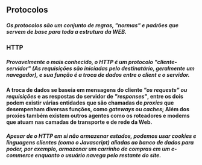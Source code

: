 ## Protocolos
##### Os protocolos são um conjunto de regras, "normas" e padrões que servem de base para toda a estrutura da WEB.

### HTTP
##### Provavelmente o mais conhecido, o HTTP é um protocolo "cliente-servidor" (As requisições são iniciadas pelo destinatário, geralmente um navegador), e sua função é a troca de dados entre o *client* e o *servidor*.

#### A troca de dados se baseia em mensagens do cliente *"os requests" ou requisições* e as respostas do servidor de *"responses"*, entre os dois podem existir várias entidades que são chamadas de *proxies* que desempenham diversas funções, como *gateways* ou *caches*; Além dos proxies também existem outros agentes como os roteadores e modems que atuam nas camadas de transporte e de rede da Web.

##### Apesar de o HTTP em si não armazenar estados, podemos usar cookies e linguagens clientes (como o Javascript) aliadas ao banco de dados para poder, por exemplo, armazenar um carrinho de compras em um e-commerce enquanto o usuário navega pelo restante do site. 